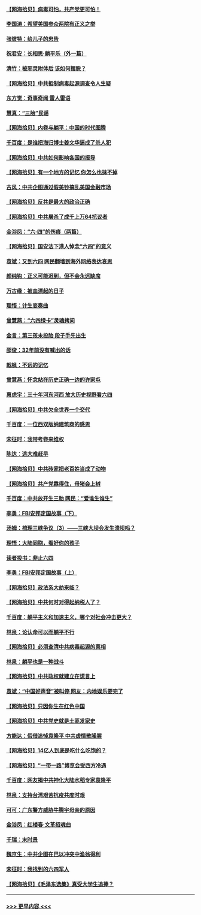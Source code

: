 #### [【网海拾贝】病毒可怕，共产党更可怕！](../pages/nsc993/n13020728.md?t=06150252) 
#### [李国涛：希望美国参众两院有正义之举](../pages/nsc993/n13020674.md?t=06150252) 
#### [张彼特：给儿子的忠告](../pages/nsc993/n13018934.md?t=06150252) 
#### [祝君安：长相思‧躺平乐（外一篇）](../pages/nsc993/n13018923.md?t=06150252) 
#### [清竹：被邪灵附体后 该如何摆脱？](../pages/nsc993/n13018877.md?t=06150252) 
#### [【网海拾贝】中共抵制病毒起源调查令人生疑](../pages/nsc993/n13017785.md?t=06150252) 
#### [东方觉：奇事奇闻 雷人雷语](../pages/nsc993/n13017577.md?t=06150252) 
#### [慧真：“三胎”民谣](../pages/nsc993/n13017394.md?t=06150252) 
#### [【网海拾贝】内卷与躺平：中国的时代图腾](../pages/nsc993/n13016128.md?t=06150252) 
#### [千百度：是谁把海归博士姜文华逼成了杀人犯](../pages/nsc993/n13015218.md?t=06150252) 
#### [【网海拾贝】中共如何影响各国的报导](../pages/nsc993/n13012599.md?t=06150252) 
#### [【网海拾贝】有一个地方的记忆 你怎么也抹不掉](../pages/nsc993/n13009802.md?t=06150252) 
#### [古风：中共企图通过假美钞搞乱美国金融市场](../pages/nsc993/n13009626.md?t=06150252) 
#### [【网海拾贝】反共是最大的政治正确](../pages/nsc993/n13007051.md?t=06150252) 
#### [【网海拾贝】中共屠杀了成千上万64抗议者](../pages/nsc993/n13002713.md?t=06150252) 
#### [金浴凤：“六·四”的伤痕（两篇）](../pages/nsc993/n13001719.md?t=06150252) 
#### [【网海拾贝】国安法下港人悼念“六四”的意义](../pages/nsc993/n13001039.md?t=06150252) 
#### [袁斌：又到六四 网民翻墙到海外网络表达哀思](../pages/nsc993/n13000995.md?t=06150252) 
#### [颜纯钩：正义可能迟到，但不会永远缺席](../pages/nsc993/n13000920.md?t=06150252) 
#### [万古缘：被血漂起的日子](../pages/nsc993/n13000914.md?t=06150252) 
#### [理悟：计生变奏曲](../pages/nsc993/n13000414.md?t=06150252) 
#### [曾慧燕：“六四绿卡”灵魂拷问](../pages/nsc993/n13000277.md?t=06150252) 
#### [金言：第三孩未投胎 段子手先出生](../pages/nsc993/n13000215.md?t=06150252) 
#### [邵俊：32年前没有喊出的话](../pages/nsc993/n13000181.md?t=06150252) 
#### [戟枫：不远的记忆](../pages/nsc993/n13000121.md?t=06150252) 
#### [曾慧燕：怀念站在历史正确一边的许家屯](../pages/nsc993/n13000073.md?t=06150252) 
#### [惠虎宇：三十年河东河西 放大历史视野看六四](../pages/nsc993/n13000018.md?t=06150252) 
#### [【网海拾贝】中共欠全世界一个交代](../pages/nsc993/n12998706.md?t=06150252) 
#### [千百度：一位西双版纳建筑商的感恩](../pages/nsc993/n12998487.md?t=06150252) 
#### [宋征时：我带考卷来维权](../pages/nsc993/n12994088.md?t=06150252) 
#### [陈达：逃大难赶早](../pages/nsc993/n12993569.md?t=06150252) 
#### [【网海拾贝】中共砖家把老百姓当成了动物](../pages/nsc993/n12993483.md?t=06150252) 
#### [【网海拾贝】共产党靠得住，母猪会上树](../pages/nsc993/n12990730.md?t=06150252) 
#### [千百度：中共放开生三胎 网民：“爱谁生谁生”](../pages/nsc993/n12990644.md?t=06150252) 
#### [李勇：FBI安邦定国故事（下）](../pages/nsc993/n12987854.md?t=06150252) 
#### [汤姆：梳理三峡争议（3）——三峡大坝会发生溃坝吗？](../pages/nsc993/n12989806.md?t=06150252) 
#### [理悟：大陆同胞，看好你的孩子](../pages/nsc993/n12989778.md?t=06150252) 
#### [读者投书：非止六四](../pages/nsc993/n12989673.md?t=06150252) 
#### [李勇：FBI安邦定国故事（上）](../pages/nsc993/n12987749.md?t=06150252) 
#### [【网海拾贝】政法系大劫来临？](../pages/nsc993/n12987596.md?t=06150252) 
#### [【网海拾贝】中共何时对得起纳税人了？](../pages/nsc993/n12985578.md?t=06150252) 
#### [千百度：躺平主义和加速主义，哪个对社会冲击更大？](../pages/nsc993/n12985512.md?t=06150252) 
#### [林泉：论认命可以而躺平不行](../pages/nsc993/n12985505.md?t=06150252) 
#### [【网海拾贝】必须查清中共病毒起源的真相](../pages/nsc993/n12984276.md?t=06150252) 
#### [林泉：躺平也是一种战斗](../pages/nsc993/n12984194.md?t=06150252) 
#### [【网海拾贝】中共政权就建立在谎言上](../pages/nsc993/n12981880.md?t=06150252) 
#### [袁斌：“中国好声音”被叫停 网友：内地娱乐要完了](../pages/nsc993/n12981826.md?t=06150252) 
#### [【网海拾贝】只因你生在红色中国](../pages/nsc993/n12979096.md?t=06150252) 
#### [【网海拾贝】中共党史就是土匪发家史](../pages/nsc993/n12976478.md?t=06150252) 
#### [方能达：假借追悼袁隆平 中共虚情散臊腥](../pages/nsc993/n12976396.md?t=06150252) 
#### [【网海拾贝】14亿人到底是吃什么吃饱的？](../pages/nsc993/n12974125.md?t=06150252) 
#### [【网海拾贝】“一带一路”博览会受西方冷遇](../pages/nsc993/n12971787.md?t=06150252) 
#### [千百度：网友揭中共神化大陆水稻专家袁隆平](../pages/nsc993/n12971733.md?t=06150252) 
#### [林泉：支持台湾艰苦抗疫共度时艰](../pages/nsc993/n12971350.md?t=06150252) 
#### [可可：广东警方威胁牛腾宇母亲的原因](../pages/nsc993/n12971100.md?t=06150252) 
#### [金浴凤：红楼春·文革招魂曲](../pages/nsc993/n12970354.md?t=06150252) 
#### [千瑞：末时景](../pages/nsc993/n12970337.md?t=06150252) 
#### [魏京生：中共企图在巴以冲突中渔翁得利](../pages/nsc993/n12970286.md?t=06150252) 
#### [宋征时：我找到的六四军人](../pages/nsc993/n12970213.md?t=06150252) 
#### [【网海拾贝】《毛泽东选集》真受大学生追捧？](../pages/nsc993/n12968779.md?t=06150252) 

----
#### [ >>> 更早内容 <<< ](../indexes/nsc993-earlier.md)
